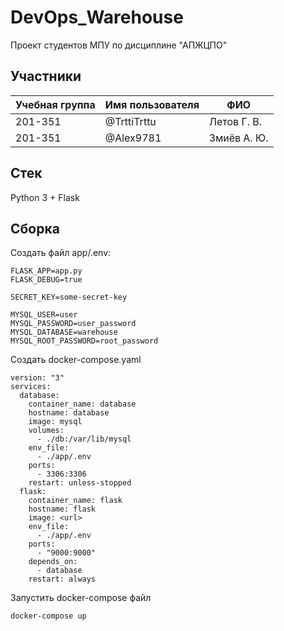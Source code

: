 # DevOps_Warehouse
Проект студентов МПУ по дисциплине "АПЖЦПО"

## Участники

| Учебная группа | Имя пользователя | ФИО                      |
|----------------|------------------|--------------------------|
| 201-351        | @TrttiTrttu      | Летов Г. В.              |
| 201-351        | @Alex9781        | Змиёв А. Ю.              |

## Стек
Python 3 + Flask

## Сборка
Создать файл app/.env:
```
FLASK_APP=app.py
FLASK_DEBUG=true

SECRET_KEY=some-secret-key

MYSQL_USER=user
MYSQL_PASSWORD=user_password
MYSQL_DATABASE=warehouse
MYSQL_ROOT_PASSWORD=root_password
```
Создать docker-compose.yaml
```
version: "3"
services:
  database:
    container_name: database
    hostname: database
    image: mysql
    volumes:
      - ./db:/var/lib/mysql
    env_file:
      - ./app/.env
    ports:
      - 3306:3306
    restart: unless-stopped
  flask:
    container_name: flask
    hostname: flask
    image: <url>
    env_file:
      - ./app/.env
    ports:
      - "9000:9000"
    depends_on:
      - database
    restart: always

```
Запустить docker-compose файл
```
docker-compose up
```
